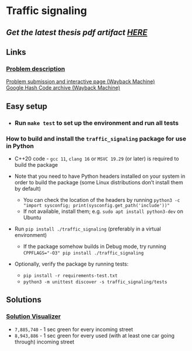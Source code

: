 # Traffic signaling

## *Get the latest thesis pdf artifact [HERE](https://gitlab.mff.cuni.cz/teaching/nprg045/fink/david_ruda/-/artifacts)*

## Links

### [Problem description](https://storage.googleapis.com/coding-competitions.appspot.com/HC/2021/hashcode_2021_online_qualification_round.pdf)

[Problem submission and interactive page (Wayback Machine)](https://web.archive.org/web/20230310031948/https://codingcompetitions.withgoogle.com/hashcode/round/00000000004361e2/0000000000c617e4)  
[Google Hash Code archive (Wayback Machine)](https://web.archive.org/web/20230602012017/https://codingcompetitions.withgoogle.com/hashcode/archive)  
<!--
[Kaggle competition with additional data](https://www.kaggle.com/competitions/hashcode-2021-oqr-extension/
overview)
-->
## Easy setup
  - ### Run `make test` to set up the environment and run all tests

### How to build and install the `traffic_signaling` package for use in Python

- C++20 code - `gcc 11`, `clang 16` or `MSVC 19.29` (or later) is required to build the package

- Note that you need to have Python headers installed on your system in order to build the package (some Linux distributions don’t install them by default)

  - You can check the location of the headers by running `python3 -c "import sysconfig; print(sysconfig.get_path('include'))"`
  - If not available, install them; e.g. `sudo apt install python3-dev` on Ubuntu

- Run `pip install ./traffic_signaling` (preferably in a virtual environment)
  - If the package somehow builds in Debug mode, try running `CPPFLAGS="-O3" pip install ./traffic_signaling`

- Optionally, verify the package by running tests:

  - `pip install -r requirements-test.txt`
  - `python3 -m unittest discover -s traffic_signaling/tests`


## Solutions
### [Solution Visualizer](https://yoann-dufresne.github.io/Hashcode_2021_visu/)
- `7,885,740` - 1 sec green for every incoming street
- `8,943,886` - 1 sec green for every used (with at least one car going through) incoming street
